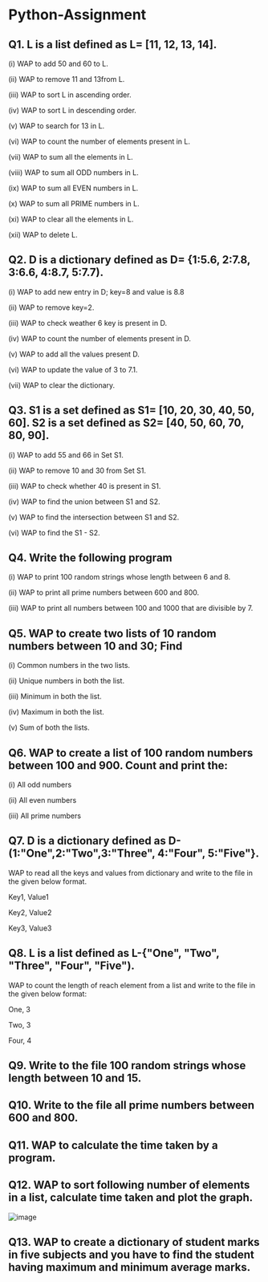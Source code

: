 # Python-Assignment

## Q1. L is a list defined as L= [11, 12, 13, 14].

(i) WAP to add 50 and 60 to L.

(ii) WAP to remove 11 and 13from L.

(iii) WAP to sort L in ascending order.

(iv) WAP to sort L in descending order.

(v) WAP to search for 13 in L.

(vi) WAP to count the number of elements present in L.

(vii) WAP to sum all the elements in L.

(viii) WAP to sum all ODD numbers in L.

(ix) WAP to sum all EVEN numbers in L.

(x) WAP to sum all PRIME numbers in L.

(xi) WAP to clear all the elements in L.

(xii) WAP to delete L.


## Q2. D is a dictionary defined as D= {1:5.6, 2:7.8, 3:6.6, 4:8.7, 5:7.7).

(i) WAP to add new entry in D; key=8 and value is 8.8

(ii) WAP to remove key=2.

(iii) WAP to check weather 6 key is present in D.

(iv) WAP to count the number of elements present in D.

(v) WAP to add all the values present D.

(vi) WAP to update the value of 3 to 7.1.

(vii) WAP to clear the dictionary.


## Q3. S1 is a set defined as S1= [10, 20, 30, 40, 50, 60]. S2 is a set defined as S2= [40, 50, 60, 70, 80, 90].

(i) WAP to add 55 and 66 in Set S1.

(ii) WAP to remove 10 and 30 from Set S1.

(iii) WAP to check whether 40 is present in S1.

(iv) WAP to find the union between S1 and S2.

(v) WAP to find the intersection between S1 and S2.

(vi) WAP to find the S1 - S2.


## Q4. Write the following program

(i) WAP to print 100 random strings whose length between 6 and 8.

(ii) WAP to print all prime numbers between 600 and 800.

(iii) WAP to print all numbers between 100 and 1000 that are divisible by 7.



## Q5. WAP to create two lists of 10 random numbers between 10 and 30; Find

(i) Common numbers in the two lists.

(ii) Unique numbers in both the list.

(iii) Minimum in both the list.

(iv) Maximum in both the list.

(v) Sum of both the lists.


## Q6. WAP to create a list of 100 random numbers between 100 and 900. Count and print the:

(i) All odd numbers

(ii) All even numbers

(iii) All prime numbers



## Q7. D is a dictionary defined as D-(1:"One",2:"Two",3:"Three", 4:"Four", 5:"Five"}.

WAP to read all the keys and values from dictionary and write to the file in the given below format.

Key1, Value1

Key2, Value2

Key3, Value3



## Q8. L is a list defined as L-{"One", "Two", "Three", "Four", "Five").

WAP to count the length of reach element from a list and write to the file in the given below format:

One, 3

Two, 3

Four, 4



## Q9. Write to the file 100 random strings whose length between 10 and 15.



## Q10. Write to the file all prime numbers between 600 and 800.



## Q11. WAP to calculate the time taken by a program.



## Q12. WAP to sort following number of elements in a list, calculate time taken and plot the graph.

![image](https://github.com/user-attachments/assets/438d5d74-7c92-4a20-80c7-b1b90119a68e)


## Q13. WAP to create a dictionary of student marks in five subjects and you have to find the student having maximum and minimum average marks.
